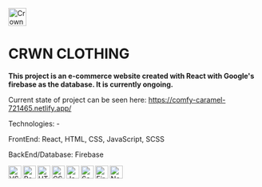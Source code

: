 <img alt="Crown-Clothing Logo" width="36px" 
     src="https://github.com/adam-ridhwan/programming-logos/blob/main/crown-clothing-logo.svg" /> 
# CRWN CLOTHING 

<b>This project is an e-commerce website created with React with Google's firebase as the database. It is currently ongoing.</b>

Current state of project can be seen here: https://comfy-caramel-721465.netlify.app/

Technologies: -

FrontEnd: React, HTML, CSS, JavaScript, SCSS

BackEnd/Database: Firebase

<img align="left" alt="VScode" width="26px" 
     src="https://github.com/adam-ridhwan/programming-logos/blob/main/visual-studio-code.svg" />

<img align="left" alt="React" width="26px" 
     src="https://github.com/adam-ridhwan/programming-logos/blob/main/react.svg" />

<img align="left" alt="HTML5" width="26px"
     src="https://github.com/adam-ridhwan/programming-logos/blob/main/html5.svg" />

<img align="left" alt="CSS3" width="26px" 
     src="https://github.com/adam-ridhwan/programming-logos/blob/main/css3.svg" />

<img align="left" alt="JavaScript" width="26px" 
     src="https://github.com/adam-ridhwan/programming-logos/blob/main/javascript.svg" />

<img align="left" alt="Sass" width="26px" 
     src="https://github.com/adam-ridhwan/programming-logos/blob/main/sass.svg">
     
<img align="left" alt="Firebase" width="26px" 
     src="https://github.com/adam-ridhwan/programming-logos/blob/main/firebase.svg">
     
<img align="left" alt="Netlify" width="26px" 
     src="https://github.com/adam-ridhwan/programming-logos/blob/main/netlify.svg">

